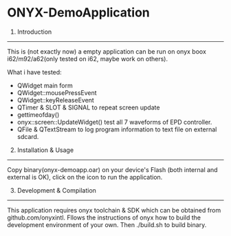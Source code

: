 ONYX-DemoApplication
====================

1. Introduction
---------------
This is (not exactly now) a empty application can be run on onyx boox i62/m92/a62(only tested on i62, maybe work on others). 

What i have tested:
* QWidget                         main form
* QWidget::mousePressEvent        
* QWidget::keyReleaseEvent
* QTimer & SLOT & SIGNAL          to repeat screen update
* gettimeofday()                  
* onyx::screen::UpdateWidget()    test all 7 waveforms of EPD controller.
* QFile & QTextStream             to log program information to text file on external sdcard.

2. Installation & Usage
-----------------------
Copy binary(onyx-demoapp.oar) on your device's Flash (both internal and external is OK), click on the icon to run the application.

3. Development & Compilation
----------------------------
This application requires onyx toolchain & SDK which can be obtained from github.com/onyxintl.
Fllows the instructions of onyx how to build the development environment of your own. Then ./build.sh to build binary.
